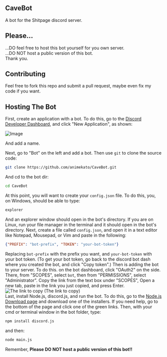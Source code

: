 
## CaveBot
A bot for the Shitpage discord server.

## Please...
...DO feel free to host this bot yourself for you own server.\
...DO NOT host a public version of this bot.\
Thank you.

## Contributing
Feel free to fork this repo and submit a pull request, maybe even fix my code if you want.

## Hosting The Bot
First, create an application with a bot. To do this, go to the [Discord Developer Dashboard](https://discord.com/developers/applications), and click "New Application", as shown: 

![Image](https://imgur.com/AcIlxMsl.png)

And add a name.

Next, go to "Bot" on the left and add a bot. Then use `git` to clone the source code:
```bash
git clone https://github.com/animekato/CaveBot.git
```
And cd to the bot dir:
```bash
cd CaveBot
```
At this point, you will want to create your `config.json` file. To do this, you, on Windows, should be able to type:
```cmd
explorer
```
And an explorer window should open in the bot's directory. If you are on Linux, run your file manager in the terminal and it should open in the bot's directory. Next, create a file called `config.json`, and open it in a text editor like Notepad, Mousepad, or Vim and paste in the following:
```json
{"PREFIX": "bot-prefix", "TOKEN": "your-bot-token"}
```
Replacing `bot-prefix` with the prefix you want, and `your-bot-token` with your bot token. (To get your bot token, go back to the discord bot dash where you created the bot, and click "Copy token".)
Then is adding the bot to your server. To do this. on the bot dashboard, click "OAuth2" on the side. There, from "SCOPES", select `bot`, then from "PERMISSIONS", select "Administrator". Copy the link from the text box under "SCOPES", Open a new tab, paste in the link you just copied, and press Enter.
![The link to copy](https://imgur.com/zDw2maTl.png) 
(The link to copy)\
Last, install Node.js, discord.js, and run the bot. To do this, go to the [Node.js Download page](https://nodejs.org/en/download/) and download one of the installers. If you need help, go to the bottom of the page and click one of the green links. Then, with your cmd or terminal window in the bot folder, type:
```bash
npm install discord.js
```
and then:
```bash
node main.js
```
Remember, **Please DO NOT host a public version of this bot!!**
